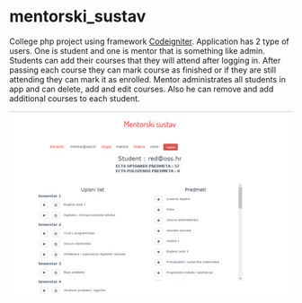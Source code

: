 # mentorski_sustav
College php project using framework [Codeigniter](https://www.codeigniter.com/). Application has 2 type of users. One is student and one is mentor that is something like admin. Students can add their courses that they will attend after logging in. After passing each course they can mark course as finished or if they are still attending they can mark it as enrolled. Mentor administrates all students in app and can delete, add and edit courses. Also he can remove and add additional courses to each student.

![alt tag](https://github.com/cyfrus/mentorski_sustav/blob/master/Mentorski.png)


